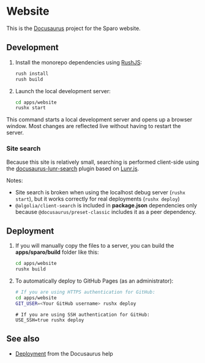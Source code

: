 # Website

This is the [Docusaurus](https://docusaurus.io/) project for the Sparo website.

## Development

1. Install the monorepo dependencies using [RushJS](https://rushjs.io/):

   ```bash
   rush install
   rush build
   ```

2. Launch the local development server:

   ```bash
   cd apps/website
   rushx start
   ```

This command starts a local development server and opens up a browser window. Most changes are reflected live without having to restart the server.

### Site search

Because this site is relatively small, searching is performed client-side using the [docusaurus-lunr-search](https://www.npmjs.com/package/docusaurus-lunr-search) plugin based on [Lunr.js](https://lunrjs.com/).

Notes:
- Site search is broken when using the localhost debug server (`rushx start`), but it works correctly for real deployments (`rushx deploy`)
- `@algolia/client-search` is included in **package.json** dependencies only because `@docusaurus/preset-classic` includes it as a peer dependency.


## Deployment

1. If you will manually copy the files to a server, you can build the **apps/sparo/build** folder like this:

   ```bash
   cd apps/website
   rushx build
   ```

2. To automatically deploy to GitHub Pages (as an administrator):

   ```bash
   # If you are using HTTPS authentication for GitHub:
   cd apps/website
   GIT_USER=<Your GitHub username> rushx deploy
   ```

   ```
   # If you are using SSH authentication for GitHub:
   USE_SSH=true rushx deploy
   ```

## See also

- [Deployment](https://docusaurus.io/docs/deployment) from the Docusaurus help

